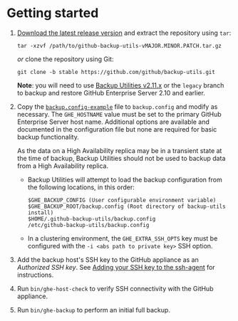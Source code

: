 # Getting started

 1. [Download the latest release version][1] and extract the repository using `tar`:

    `tar -xzvf /path/to/github-backup-utils-vMAJOR.MINOR.PATCH.tar.gz`

    *or* clone the repository using Git:

    `git clone -b stable https://github.com/github/backup-utils.git`

    **Note**: you will need to use [Backup Utilities v2.11.x][2] or the `legacy` branch to
    backup and restore GitHub Enterprise Server 2.10 and earlier.

 2. Copy the [`backup.config-example`][3] file to `backup.config` and modify as
    necessary. The `GHE_HOSTNAME` value must be set to the primary GitHub Enterprise Server
    host name. Additional options are available and documented in the
    configuration file but none are required for basic backup functionality.

    As the data on a High Availability replica may be in a transient state at the time of backup,
    Backup Utilities should not be used to backup data from a High Availability replica.

    * Backup Utilities will attempt to load the backup configuration from the following
      locations, in this order:

      ```
      $GHE_BACKUP_CONFIG (User configurable environment variable)
      $GHE_BACKUP_ROOT/backup.config (Root directory of backup-utils install)
      $HOME/.github-backup-utils/backup.config
      /etc/github-backup-utils/backup.config
      ```
    * In a clustering environment, the `GHE_EXTRA_SSH_OPTS` key must be configured
      with the `-i <abs path to private key>` SSH option.

 3. Add the backup host's SSH key to the GitHub appliance as an *Authorized SSH
    key*. See [Adding your SSH key to the ssh-agent][4] for instructions.

 4. Run `bin/ghe-host-check` to verify SSH connectivity with the GitHub
    appliance.

 5. Run `bin/ghe-backup` to perform an initial full backup.

[1]: https://github.com/github/backup-utils/releases
[2]: https://github.com/github/backup-utils/releases/tag/v2.11.4
[3]: https://github.com/github/enterprise-backup-site/blob/master/backup.config-example
[4]: https://docs.github.com/en/enterprise-server@3.6/authentication/connecting-to-github-with-ssh/generating-a-new-ssh-key-and-adding-it-to-the-ssh-agent#adding-your-ssh-key-to-the-ssh-agent
